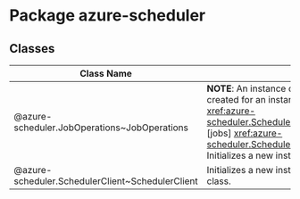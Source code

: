 # Package azure-scheduler
## Classes
| Class Name | Description |
|---|---|
| @azure-scheduler.JobOperations~JobOperations |__NOTE__: An instance of this class is automatically created for an instance of the [SchedulerClient] <xref:azure-scheduler.SchedulerClient~SchedulerClient>. See [jobs] <xref:azure-scheduler.SchedulerClient~SchedulerClient%23jobs>. Initializes a new instance of the JobOperations class.|
| @azure-scheduler.SchedulerClient~SchedulerClient |Initializes a new instance of the SchedulerClient class.|
